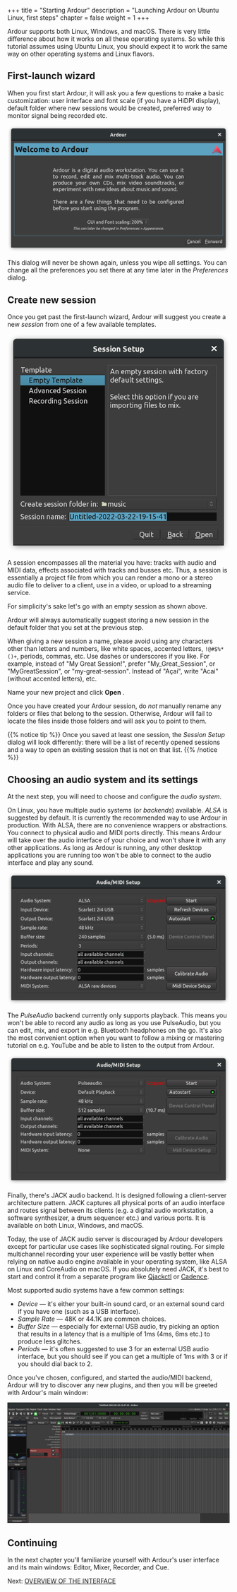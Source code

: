 +++
title = "Starting Ardour"
description = "Launching Ardour on Ubuntu Linux, first steps"
chapter = false
weight = 1
+++

Ardour supports both Linux, Windows, and macOS. There is very little
difference about how it works on all these operating systems. So while this 
tutorial assumes using Ubuntu Linux, you should expect it to work the same 
way on other operating systems and Linux flavors.

## First-launch wizard

When you first start Ardour, it will ask you a few questions to make a 
basic customization: user interface and font scale (if you have a HiDPI 
display), default folder where new sessions would be created, preferred way 
to monitor signal being recorded etc.

![GUI and font scaling](en/ardour7-gui-and-font-scaling.png?width=40vw)

This dialog will never be shown again, unless you wipe all settings. You 
can change all the preferences you set there at any time later in the 
_Preferences_ dialog.

## Create new session

Once you get past the first-launch wizard, Ardour will suggest you create a 
new _session_ from one of a few available templates.

![New session templates](en/ardour7-new-session-templates.png?width=25vw)

A session encompasses all the material you have: tracks with audio and MIDI 
data, effects associated with tracks and busses etc. Thus, a session is 
essentially a project file from which you can render a mono or a stereo 
audio file to deliver to a client, use in a video, or upload to a streaming 
service.

For simplicity's sake let's go with an empty session as shown above.

Ardour will always automatically suggest storing a new session in the 
default folder that you set at the previous step.

When giving a new session a name, please avoid using any characters other 
than letters and numbers, like white spaces, accented letters, `!@#$%*()+`, 
periods, commas, etc. Use dashes or underscores if you like. For example, 
instead of "My Great Session!", prefer "My_Great_Session", or 
"MyGreatSession", or "my-great-session". Instead of "Açaí", write "Acai" 
(without accented letters), etc.

Name your new project and click **Open** .

Once you have created your Ardour session, do _not_ manually rename any 
folders or files that belong to the session. Otherwise, Ardour will fail to 
locate the files inside those folders and will ask you to point to them.

{{% notice tip %}}
Once you saved at least one session, the _Session Setup_ dialog will look 
differently: there will be a list of recently opened sessions and a way to 
open an existing session that is not on that list.
{{% /notice %}}

## Choosing an audio system and its settings

At the next step, you will need to choose and configure the _audio system_.

On Linux, you have multiple audio systems (or _backends_) available. _ALSA_
is suggested by default. It is currently the recommended way to use Ardour
in production. With ALSA, there are no convenience wrappers or
abstractions. You connect to physical audio and MIDI ports directly. This
means Ardour will take over the audio interface of your choice and won't
share it with any other applications. As long as Ardour is running, any 
other desktop applications you are running too won't be able to connect to 
the audio interface and play any sound.

![Audio/MIDI setup](en/ardour7-alsa-backend-settings.png?width=40vw)

The _PulseAudio_ backend currently only supports playback. This means you won't
be able to record any audio as long as you use PulseAudio, but you can edit,
mix, and export in e.g. Bluetooth headphones on the go. It's also the most
convenient option when you want to follow a mixing or mastering tutorial on e.g.
YouTube and be able to listen to the output from Ardour.

![PulseAudio settings](en/ardour7-pulse-audio-settings.png?width=40vw)

Finally, there's JACK audio backend. It is designed following a client-server
architecture pattern. JACK captures all physical ports of an audio interface and
routes signal between its clients (e.g. a digital audio workstation, a software
synthesizer, a drum sequencer etc.) and various ports. It is available on both
Linux, Windows, and macOS.

Today, the use of JACK audio server is discouraged by Ardour developers except
for particular use cases like sophisticated signal routing. For simple
multichannel recording your user experience will be vastly better when relying
on native audio engine available in your operating system, like ALSA on Linux
and CoreAudio on macOS. If you absolutely need JACK, it's best to start and
control it from a separate program like
[Qjackctl](https://qjackctl.sourceforge.io/) or
[Cadence](https://kx.studio/Applications:Cadence).

Most supported audio systems have a few common settings:

- _Device_ — it's either your built-in sound card, or an external sound card if
you have one (such as a USB interface).
- _Sample Rate_ — 48K or 44.1K are common choices.
- _Buffer Size_ — especially for external USB audio, try picking an option that
results in a latency that is a multiple of 1ms (4ms, 6ms etc.) to produce less glitches.
- _Periods_ — it's often suggested to use 3 for an external USB audio interface,
but you should see if you can get a multiple of 1ms with 3 or if you should dial
back to 2.

Once you've chosen, configured, and started the audio/MIDI backend, Ardour will
try to discover any new plugins, and then you will be greeted with Ardour's main
window:

![Main Ardour window, empty session](en/ardour7-ardour-empty-session.png)

## Continuing

In the next chapter you'll familiarize yourself with Ardour's user 
interface and its main windows: Editor, Mixer, Recorder, and Cue.

Next: [OVERVIEW OF THE INTERFACE](../overview-of-the-interface)
